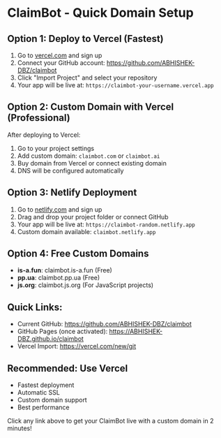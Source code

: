 # ClaimBot - Quick Domain Setup

## Option 1: Deploy to Vercel (Fastest)
1. Go to [vercel.com](https://vercel.com) and sign up
2. Connect your GitHub account: https://github.com/ABHISHEK-DBZ/claimbot
3. Click "Import Project" and select your repository
4. Your app will be live at: `https://claimbot-your-username.vercel.app`

## Option 2: Custom Domain with Vercel (Professional)
After deploying to Vercel:
1. Go to your project settings
2. Add custom domain: `claimbot.com` or `claimbot.ai`
3. Buy domain from Vercel or connect existing domain
4. DNS will be configured automatically

## Option 3: Netlify Deployment
1. Go to [netlify.com](https://netlify.com) and sign up
2. Drag and drop your project folder or connect GitHub
3. Your app will be live at: `https://claimbot-random.netlify.app`
4. Custom domain available: `claimbot.netlify.app`

## Option 4: Free Custom Domains
- **is-a.fun**: claimbot.is-a.fun (Free)
- **pp.ua**: claimbot.pp.ua (Free)
- **js.org**: claimbot.js.org (For JavaScript projects)

## Quick Links:
- Current GitHub: https://github.com/ABHISHEK-DBZ/claimbot
- GitHub Pages (once activated): https://ABHISHEK-DBZ.github.io/claimbot
- Vercel Import: https://vercel.com/new/git

## Recommended: Use Vercel
- Fastest deployment
- Automatic SSL
- Custom domain support
- Best performance

Click any link above to get your ClaimBot live with a custom domain in 2 minutes!

